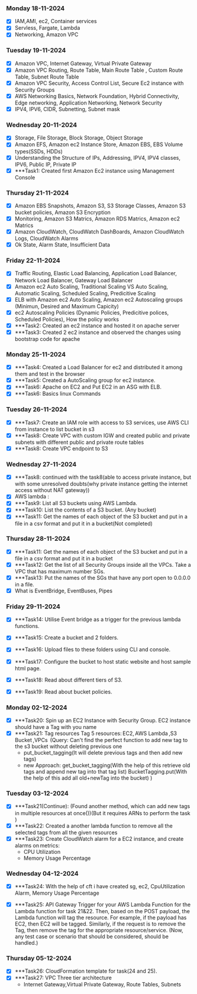 ### Monday 18-11-2024

- [x] IAM,AMI, ec2, Container services
- [x] Servless, Fargate, Lambda
- [x] Networking, Amazon VPC

### Tuesday 19-11-2024

- [x] Amazon VPC, Internet Gateway, Virtual Private Gateway
- [x] Amazon VPC Routing, Route Table, Main Route Table , Custom Route Table, Subnet Route Table
- [x] Amazon VPC Security, Access Control List, Secure Ec2 instance with Security Groups
- [x] AWS Networking Basics, Network Foundation, Hybrid Connectivity, Edge networking, Application Networking, Network Security
- [x] IPV4, IPV6, CIDR, Subnetting, Subnet mask

### Wednesday 20-11-2024

- [x] Storage, File Storage, Block Storage, Object Storage
- [x] Amazon EFS, Amazon ec2 Instance Store, Amazon EBS, EBS Volume types(SSDs, HDDs)
- [x] Understanding the Structure of IPs, Addressing, IPV4, IPV4 classes, IPV6, Public IP, Private IP
- [x] \*\*\*Task1: Created first Amazon Ec2 instance using Management Console

### Thursday 21-11-2024

- [x] Amazon EBS Snapshots, Amazon S3, S3 Storage Classes, Amazon S3 bucket policies, Amazon S3 Encryption
- [x] Monitoring, Amazon S3 Matrics, Amazon RDS Matrics, Amazon ec2 Matrics
- [x] Amazon CloudWatch, CloudWatch DashBoards, Amazon CloudWatch Logs, CloudWatch Alarms
- [x] Ok State, Alarm State, Insufficient Data

### Friday 22-11-2024

- [x] Traffic Routing, Elastic Load Balancing, Application Load Balancer, Network Load Balancer, Gateway Load Balancer
- [x] Amazon ec2 Auto Scaling, Traditional Scaling VS Auto Scaling, Automatic Scaling, Scheduled Scaling, Predicitive Scaling
- [x] ELB with Amazon ec2 Auto Scaling, Amazon ec2 Autoscaling groups (Minimun, Desired and Maximum Capicity)
- [x] ec2 Autoscaling Policies (Dynamic Policies, Predicitive polices, Scheduled Policies), How the policy works
- [x] \*\*\*Task2: Created an ec2 instance and hosted it on apache server
- [x] \*\*\*Task3: Created 2 ec2 instance and observed the changes using bootstrap code for apache

### Monday 25-11-2024

- [x] \*\*\*Task4: Created a Load Balancer for ec2 and distributed it among them and test in the browser
- [x] \*\*\*Task5: Created a AutoScaling group for ec2 instance.
- [x] \*\*\*Task6: Apache on EC2 and Put EC2 in an ASG with ELB.
- [x] \*\*\*Task6: Basics linux Commands

### Tuesday 26-11-2024

- [x] \*\*\*Task7: Create an IAM role with access to S3 services, use AWS CLI from instance to list bucket in s3
- [x] \*\*\*Task8: Create VPC with custom IGW and created public and private subnets with different public and private route tables
- [x] \*\*\*Task8: Create VPC endpoint to S3

### Wednesday 27-11-2024

- [x] \*\*\*Task8: continued with the task8(able to access private instance, but with some unresolved doubts(why private instance getting the internet access without NAT gateway))
- [x] AWS lambda :
- [x] \*\*\*Task9: List all S3 buckets using AWS Lambda.
- [x] \*\*\*Task10: List the contents of a S3 bucket. (Any bucket)
- [x] \*\*\*Task11: Get the names of each object of the S3 bucket and put in a file in a csv format and put it in a bucket(Not completed)

### Thursday 28-11-2024

- [x] \*\*\*Task11: Get the names of each object of the S3 bucket and put in a file in a csv format and put it in a bucket
- [x] \*\*\*Task12: Get the list of all Security Groups inside all the VPCs. Take a VPC that has maximum number SGs.
- [x] \*\*\*Task13: Put the names of the SGs that have any port open to 0.0.0.0 in a file.
- [x] What is EventBridge, EventBuses, Pipes

### Friday 29-11-2024

- [x] \*\*\*Task14: Utilise Event bridge as a trigger for the previous lambda functions.
- [x] \*\*\*Task15: Create a bucket and 2 folders.
- [x] \*\*\*Task16: Upload files to these folders using CLI and console.
- [x] \*\*\*Task17: Configure the bucket to host static website and host sample html page.
- [x] \*\*\*Task18: Read about different tiers of S3.
- [x] \*\*\*Task19: Read about bucket policies.


### Monday 02-12-2024
- [x] \*\*\*Task20: Spin up an EC2 Instance with Security Group. EC2 instance should have a Tag with you name
- [x] \*\*\*Task21: Tag resources Tag 5 resources: EC2, AWS Lambda ,S3 Bucket ,VPCs  
    (Query: Can't find the perfect function to add new tag to the s3 bucket without deleting previous one
    * put_bucket_tagging(It will delete previous tags and then add new tags)
    * new Approach: get_bucket_tagging(With the help of this retrieve old tags and append new tag into that tag list)
      BucketTagging.put(With the help of this add all old+newTag into the bucket)
    )


### Tuesday 03-12-2024
- [x] \*\*\*Task21(Continue): (Found another method, which can add new tags in multiple resources at once())(But it requires ARNs to perform the task )
- [x] \*\*\*Task22: Created a another lambda function to remove all the selected tags from all the given resources
- [x] \*\*\*Task23: Create CloudWatch alarm for a EC2 instance, and create alarms on metrics:  
    * CPU Utilization  
    * Memory Usage Percentage  


### Wednesday 04-12-2024
- [x] \*\*\*Task24: With the help of cft i have created sg, ec2, CpuUtilization Alarm, Memory Usage Percentage
- [x] \*\*\*Task25: API Gateway Trigger for your AWS Lambda Function for the Lambda function for task 21&22. Then, based on the POST payload, the Lambda function will  tag the resource. For example, if the payload has EC2, then EC2 will be tagged. Similarly, if the request is to remove the Tag, then remove the tag for the appropriate resource/service. (Now, any test case or scenario that should be considered, should be handled.) 


### Thursday 05-12-2024
- [x] \*\*\*Task26: CloudFormation template for task(24 and 25).
- [x] \*\*\*Task27: VPC Three tier architecture
    * Internet Gateway,Virtual Private Gateway, Route Tables, Subnets

 

            
            



